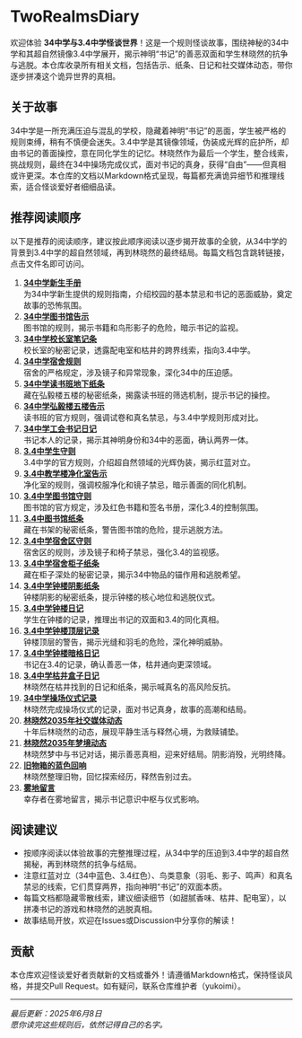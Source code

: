 # TwoRealmsDiary

欢迎体验 **34中学与3.4中学怪谈世界**！这是一个规则怪谈故事，围绕神秘的34中学和其超自然镜像3.4中学展开，揭示神明“书记”的善恶双面和学生林晓然的抗争与逃脱。本仓库收录所有相关文档，包括告示、纸条、日记和社交媒体动态，带你逐步拼凑这个诡异世界的真相。

## 关于故事
34中学是一所充满压迫与混乱的学校，隐藏着神明“书记”的恶面，学生被严格的规则束缚，稍有不慎便会迷失。3.4中学是其镜像领域，伪装成光辉的庇护所，却由书记的善面操控，意在同化学生的记忆。林晓然作为最后一个学生，整合线索，挑战规则，最终在34中操场完成仪式，面对书记的真身，获得“自由”——但真相或许更深。本仓库的文档以Markdown格式呈现，每篇都充满诡异细节和推理线索，适合怪谈爱好者细细品读。

## 推荐阅读顺序
以下是推荐的阅读顺序，建议按此顺序阅读以逐步揭开故事的全貌，从34中学的背景到3.4中学的超自然领域，再到林晓然的最终结局。每篇文档包含跳转链接，点击文件名即可访问。

1. **[34中学新生手册](https://github.com/yukoimi/TwoRealmsDiary/blob/main/01_34中学新生手册.markdown)**  
   为34中学新生提供的规则指南，介绍校园的基本禁忌和书记的恶面威胁，奠定故事的恐怖氛围。
2. **[34中学图书馆告示](https://github.com/yukoimi/TwoRealmsDiary/blob/main/02_34中学图书馆告示.markdown)**  
   图书馆的规则，揭示书籍和鸟形影子的危险，暗示书记的监视。
3. **[34中学校长室笔记条](https://github.com/yukoimi/TwoRealmsDiary/blob/main/03_34中学校长室笔记条.markdown)**  
   校长室的秘密记录，透露配电室和枯井的跨界线索，指向3.4中学。
4. **[34中学宿舍规则](https://github.com/yukoimi/TwoRealmsDiary/blob/main/04_34中学宿舍规则.markdown)**  
   宿舍的严格规定，涉及镜子和异常现象，深化34中的压迫感。
5. **[34中学读书班地下纸条](https://github.com/yukoimi/TwoRealmsDiary/blob/main/05_34中学读书班地下纸条.markdown)**  
   藏在弘毅楼五楼的秘密纸条，揭露读书班的筛选机制，提示书记的操控。
6. **[34中学弘毅楼五楼告示](https://github.com/yukoimi/TwoRealmsDiary/blob/main/06_34中学弘毅楼五楼告示.markdown)**  
   读书班的官方规则，强调试卷和真名禁忌，与3.4中学规则形成对比。
7. **[34中学工会书记日记](https://github.com/yukoimi/TwoRealmsDiary/blob/main/07_34中学工会书记日记.markdown)**  
   书记本人的记录，揭示其神明身份和34中的恶面，确认两界一体。
8. **[3.4中学生守则](https://github.com/yukoimi/TwoRealmsDiary/blob/main/08_3.4中学生守则.markdown)**  
   3.4中学的官方规则，介绍超自然领域的光辉伪装，揭示红蓝对立。
9. **[3.4中教学楼净化室告示](https://github.com/yukoimi/TwoRealmsDiary/blob/main/09_3.4中教学楼净化室告示.markdown)**  
   净化室的规则，强调校服净化和镜子禁忌，暗示善面的同化机制。
10. **[3.4中学图书馆守则](https://github.com/yukoimi/TwoRealmsDiary/blob/main/10_3.4中学图书馆守则.markdown)**  
    图书馆的官方规定，涉及红色书籍和签名书册，深化3.4的控制氛围。
11. **[3.4中图书馆纸条](https://github.com/yukoimi/TwoRealmsDiary/blob/main/11_3.4中图书馆纸条.markdown)**  
    藏在书架的秘密纸条，警告图书馆的危险，提示逃脱方法。
12. **[3.4中学宿舍区守则](https://github.com/yukoimi/TwoRealmsDiary/blob/main/12_3.4中学宿舍区守则.markdown)**  
    宿舍区的规则，涉及镜子和椅子禁忌，强化3.4的监视感。
13. **[3.4中学宿舍柜子纸条](https://github.com/yukoimi/TwoRealDSiary/blob/main/13_3.4中学宿舍柜子纸条.markdown)**  
    藏在柜子深处的秘密记录，揭示34中物品的锚作用和逃脱希望。
14. **[3.4中学钟楼阴影纸条](https://github.com/yukoimi/TwoRealmsDiary/blob/main/14_3.4中学钟楼阴影纸条.markdown)**  
    钟楼阴影的秘密纸条，提示钟楼的核心地位和逃脱仪式。
15. **[3.4中学钟楼日记](https://github.com/yukoimi/TwoRealmsDiary/blob/main/15_3.4中学钟楼日记.markdown)**  
    学生在钟楼的记录，推理出书记的双面和3.4的同化真相。
16. **[3.4中学钟楼顶层记录](https://github.com/yukoimi/TwoRealmsDiary/blob/main/16_3.4中学钟楼顶层记录.markdown)**  
    钟楼顶层的警告，揭示光缝和羽毛的危险，深化神明威胁。
17. **[3.4中学钟楼暗格日记](https://github.com/yukoimi/TwoRealmsDiary/blob/main/17_3.4中学钟楼暗格日记.markdown)**  
    书记在3.4的记录，确认善恶一体，枯井通向更深领域。
18. **[3.4中学枯井盒子日记](https://github.com/yukoimi/TwoRealmsDiary/blob/main/18_3.4中学枯井盒子日记.markdown)**  
    林晓然在枯井找到的日记和纸条，揭示喊真名的高风险反抗。
19. **[34中学操场仪式记录](https://github.com/yukoimi/TwoRealmsDiary/blob/main/19_34中学操场仪式记录.markdown)**  
    林晓然完成操场仪式的记录，面对书记真身，故事的高潮和结局。
20. **[林晓然2035年社交媒体动态](https://github.com/yukoimi/TwoRealmsDiary/blob/main/20_林晓然2035年社交媒体动态.markdown)**  
    十年后林晓然的动态，展现平静生活与释然心境，为救赎铺垫。
21. **[林晓然2035年梦境动态](https://github.com/yukoimi/TwoRealmsDiary/blob/main/21_林晓然2035年梦境动态.markdown)**  
    林晓然梦中与书记对话，揭示善恶真相，迎来好结局。阴影消殁，光明终降。
22. **[旧物箱的蓝色回响](https://github.com/yukoimi/TwoRealmsDiary/blob/main/22_旧物箱的蓝色回响.markdown)**  
    林晓然整理旧物，回忆探索经历，释然告别过去。
23. **[雾地留言](https://github.com/yukoimi/TwoRealmsDiary/blob/main/23_雾地留言.markdown)**  
    幸存者在雾地留言，揭示书记意识中枢与仪式影响。

## 阅读建议
- 按顺序阅读以体验故事的完整推理过程，从34中学的压迫到3.4中学的超自然揭秘，再到林晓然的抗争与结局。
- 注意红蓝对立（34中蓝色、3.4红色）、鸟类意象（羽毛、影子、鸣声）和真名禁忌的线索，它们贯穿两界，指向神明“书记”的双面本质。
- 每篇文档都隐藏零散线索，建议细读细节（如甜腻香味、枯井、配电室），以拼凑书记的游戏和林晓然的逃脱真相。
- 故事结局开放，欢迎在Issues或Discussion中分享你的解读！

## 贡献
本仓库欢迎怪谈爱好者贡献新的文档或番外！请遵循Markdown格式，保持怪谈风格，并提交Pull Request。如有疑问，联系仓库维护者（yukoimi）。

---

*最后更新：2025年6月8日*  
*愿你读完这些规则后，依然记得自己的名字。*
